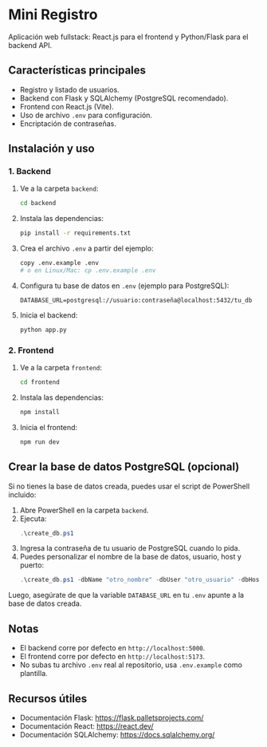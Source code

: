 # Mini Registro

Aplicación web fullstack: React.js para el frontend y Python/Flask para el backend API.

## Características principales
- Registro y listado de usuarios.
- Backend con Flask y SQLAlchemy (PostgreSQL recomendado).
- Frontend con React.js (Vite).
- Uso de archivo `.env` para configuración.
- Encriptación de contraseñas.

## Instalación y uso

### 1. Backend
1. Ve a la carpeta `backend`:
   ```bash
   cd backend
   ```
2. Instala las dependencias:
   ```bash
   pip install -r requirements.txt
   ```
3. Crea el archivo `.env` a partir del ejemplo:
   ```bash
   copy .env.example .env
   # o en Linux/Mac: cp .env.example .env
   ```
4. Configura tu base de datos en `.env` (ejemplo para PostgreSQL):
   ```env
   DATABASE_URL=postgresql://usuario:contraseña@localhost:5432/tu_db
   ```
5. Inicia el backend:
   ```bash
   python app.py
   ```

### 2. Frontend
1. Ve a la carpeta `frontend`:
   ```bash
   cd frontend
   ```
2. Instala las dependencias:
   ```bash
   npm install
   ```
3. Inicia el frontend:
   ```bash
   npm run dev
   ```

## Crear la base de datos PostgreSQL (opcional)
Si no tienes la base de datos creada, puedes usar el script de PowerShell incluido:

1. Abre PowerShell en la carpeta `backend`.
2. Ejecuta:
   ```powershell
   .\create_db.ps1
   ```
3. Ingresa la contraseña de tu usuario de PostgreSQL cuando lo pida.
4. Puedes personalizar el nombre de la base de datos, usuario, host y puerto:
   ```powershell
   .\create_db.ps1 -dbName "otro_nombre" -dbUser "otro_usuario" -dbHost "localhost" -dbPort 5432
   ```

Luego, asegúrate de que la variable `DATABASE_URL` en tu `.env` apunte a la base de datos creada.

## Notas
- El backend corre por defecto en `http://localhost:5000`.
- El frontend corre por defecto en `http://localhost:5173`.
- No subas tu archivo `.env` real al repositorio, usa `.env.example` como plantilla.

## Recursos útiles
- Documentación Flask: https://flask.palletsprojects.com/
- Documentación React: https://react.dev/
- Documentación SQLAlchemy: https://docs.sqlalchemy.org/
